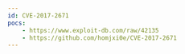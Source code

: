 ```yaml
---
id: CVE-2017-2671
pocs:
    - https://www.exploit-db.com/raw/42135
    - https://github.com/homjxi0e/CVE-2017-2671
---
```

